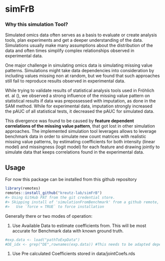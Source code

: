 
<!-- README.md is generated from README.Rmd. Please edit that file -->

# simFrB

### Why this simulation Tool?

Simulated omics data often serves as a basis to evaluate or create
analysis tools, plan experiments and get a deeper understanding of the
data. Simulations usually make many assumptions about the distribution
of the data and often times simplify complex relationships observed in
experimental data.

One major challenge in simulating omics data is simulating missing value
patterns. Simulations might take data dependencies into consideration by
including values missing non at random, but we found that such
approaches still fail to reproduce results observed in experimental
data.

While trying to validate results of statistical analysis tools used in
Fröhlich et. al (), we observed a strong influence of the missing value
pattern on statistical results if data was prepossessed with imputation,
as done in the SAM method. While for experimental data, imputation
strongly increased the pAUC of all statistical tests, it decreased the
pAUC for simulated data.

This divergence was found to be caused by **feature dependent
correlations of the missing value pattern**, that got lost in other
simulation approaches. The implemented simulation tool leverages allows
to leverage benchmark data in order to simulate new count matrices with
realistic missing value patterns, by estimating coefficients for both
intensity (linear model) and missingness (logit model) for each feature
and drawing jointly to simulate data that keeps correlations found in
the experimental data.

## Usage

For now this package can be installed from this github repository

``` r
library(remotes)
remotes::install_github("kreutz-lab/simFrB")
#> Using GitHub PAT from the git credential store.
#> Skipping install of 'simulationFromBenchmark' from a github remote, the SHA1 (d7b958c5) has not changed since last install.
#>   Use `force = TRUE` to force installation
```

Generally there or two modes of operation:

1.  Use Available Data to estimate coefficients from. This will be most
    accurate for Benchmark data with known ground truth.

``` r
#exp.data <- load("pathToExpData")
#DE_idx <- grep("DE",rownames(exp.data)) #This needs to be adapted depending on how you know which feature is differentially expressed
```

1.  Use Pre calculated Coefficients stored in data/jointCoefs.rds
